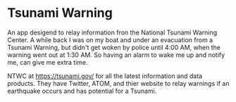 # Tsunami Warning

An app desigend to relay information fron the National Tsunami Warning Center.  A while back I was on my boat and under an evacuation from a Tsunami Warning, but didn't get woken by police until 4:00 AM, when the warning went out at 1:30 AM.  So having an alarm to wake me up and notify me, can give me extra time.

NTWC at https://tsunami.gov/ for all the latest information and data products.  They have Twitter, ATOM, and thier website to relay warnings if an earthquake occurs and has potential for a Tsunami. 

